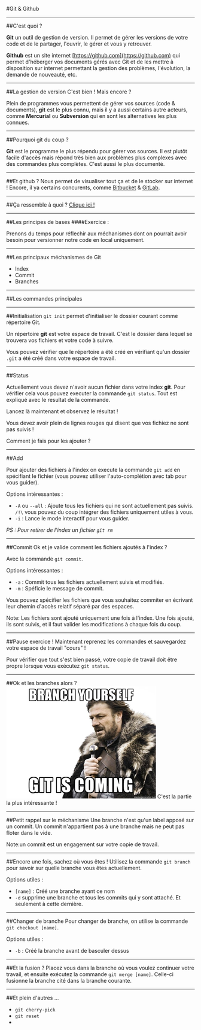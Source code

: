 #Git & Github


***


##C'est quoi ?

**Git** un outil de gestion de version. Il permet de gérer les versions de votre code et de le partager, l'ouvrir, le gérer et vous y retrouver.

**Github** est un site internet [https://github.com](https://github.com) qui permet d'héberger vos documents gérés avec Git et de les mettre à disposition sur internet permettant la gestion des problèmes, l'évolution, la demande de nouveauté, etc.



---



##La gestion de version
C'est bien ! Mais encore ?

Plein de programmes vous permettent de gérer vos sources (code & documents), **git** est le plus connu, mais il y a aussi certains autre acteurs, comme **Mercurial** ou **Subversion** qui en sont les alternatives les plus connues.


***


##Pourquoi git du coup ?

**Git** est le programme le plus répendu pour gérer vos sources. Il est plutôt facile d'accès mais répond très bien aux problèmes plus complexes avec des commandes plus complètes. C'est aussi le plus documenté.



---



##Et github ?
Nous permet de visualiser tout ça et de le stocker sur internet ! Encore, il ya certains concurents, comme [Bitbucket](https://bitbucket.org/) & [GitLab](https://about.gitlab.com/).


***


##Ça ressemble à quoi ?
[Clique ici !](https://github.com/blank-project/_blank/)



---



##Les principes de bases
####Exercice :

Prenons du temps pour réflechir aux méchanismes dont on pourrait avoir besoin pour versionner notre code en local uniquement.



---



##Les principaux méchanismes de Git
* Index
* Commit
* Branches



---



##Les commandes principales


***


##Initialisation
`git init` permet d'initialiser le dossier courant comme répertoire Git.

Un répertoire **git** est votre espace de travail. C'est le dossier dans lequel se trouvera vos fichiers et votre code à suivre.

Vous pouvez vérifier que le répertoire a été créé en vérifiant qu'un dossier `.git` a été créé dans votre espace de travail.


***


##Status

Actuellement vous devez n'avoir aucun fichier dans votre index **git**. Pour vérifier cela vous pouvez executer la commande `git status`. Tout est expliqué avec le resultat de la commande.

Lancez là maintenant et observez le résultat !

Vous devez avoir plein de lignes rouges qui disent que vos fichiez ne sont pas suivis !

Comment je fais pour les ajouter ?


***


##Add

Pour ajouter des fichiers à l'index on execute la commande `git add` en spécifiant le fichier (vous pouvez utiliser l'auto-complétion avec tab pour vous guider).

Options intéressantes :
* `-A` ou `--all` : Ajoute tous les fichiers qui ne sont actuellement pas suivis. `/!\` vous pouvez du coup intégrer des fichiers uniquement utiles à vous.
* `-i` : Lance le mode interactif pour vous guider.

_PS : Pour retirer de l'index un fichier `git rm`_

***


##Commit
Ok et je valide comment les fichiers ajoutés à l'index ?

Avec la commande `git commit`.

Options intéressantes :
* `-a` : Commit tous les fichiers actuellement suivis et modifiés.
* `-m` : Spéficie le message de commit.

Vous pouvez spécifier les fichiers que vous souhaitez commiter en écrivant leur chemin d'accès relatif séparé par des espaces.

Note: Les fichiers sont ajouté uniquement une fois à l'index. Une fois ajouté, ils sont suivis, et il faut valider les modifications à chaque fois du coup.


***


##Pause exercice !
Maintenant reprenez les commandes et sauvegardez votre espace de travail "cours" !

Pour vérifier que tout s'est bien passé, votre copie de travail doit être propre lorsque vous exécutez `git status`.


***


##Ok et les branches alors ?
![branch yourserlf](git.jpg)
C'est la partie la plus intéressante !


***


##Petit rappel sur le méchanisme
Une branche n'est qu'un label apposé sur un commit. Un commit n'appartient pas à une branche mais ne peut pas floter dans le vide.

Note:un commit est un engagement sur votre copie de travail.


***


##Encore une fois, sachez où vous êtes !
Utilisez la commande `git branch` pour savoir sur quelle branche vous êtes actuellement.

Options utiles :
* `[name]` : Créé une branche ayant ce nom
* `-d` supprime une branche et tous les commits qui y sont attaché. Et seulement à cette dernière.


***


##Changer de branche
Pour changer de branche, on utilise la commande `git checkout [name]`.

Options utiles :
* `-b` : Créé la branche avant de basculer dessus


***


##Et la fusion ?
Placez vous dans la branche où vous voulez continuer votre travail, et ensuite exécutez la commande `git merge [name]`. Celle-ci fusionne la branche cité dans la branche courante.


***


##Et plein d'autres ...

* `git cherry-pick`
* `git reset`
*

